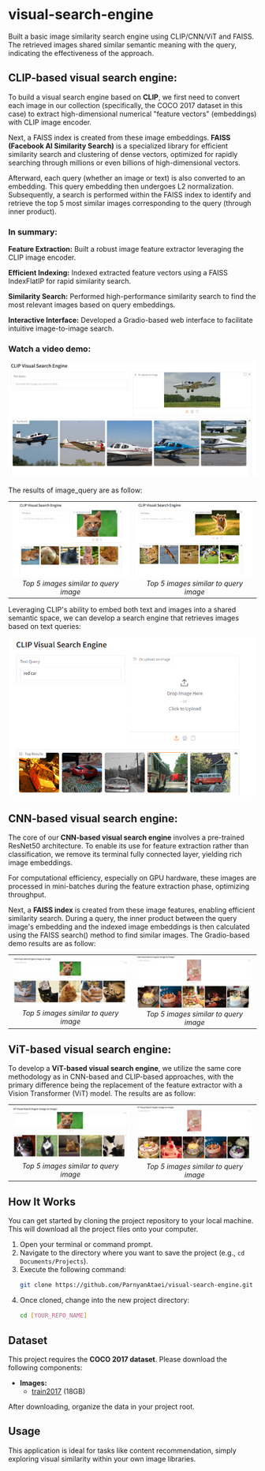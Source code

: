 # visual-search-engine
Built a basic image similarity search engine using CLIP/CNN/ViT and FAISS. The retrieved images shared similar semantic meaning with the query, indicating the effectiveness of the approach.

## CLIP-based visual search engine:

To build a visual search engine based on **CLIP**, we first need to convert each image in our collection (specifically, the COCO 2017 dataset in this case) to extract high-dimensional numerical "feature vectors" (embeddings) with CLIP image encoder.

Next, a FAISS index is created from these image embeddings. **FAISS (Facebook AI Similarity Search)** is a specialized library for efficient similarity search and clustering of dense vectors, optimized for rapidly searching through millions or even billions of high-dimensional vectors.

Afterward, each query (whether an image or text) is also converted to an embedding. This query embedding then undergoes L2 normalization. Subsequently, a search is performed within the FAISS index to identify and retrieve the top 5 most similar images corresponding to the query (through inner product).

### In summary:
**Feature Extraction:** Built a robust image feature extractor leveraging the CLIP image encoder.

**Efficient Indexing:** Indexed extracted feature vectors using a FAISS IndexFlatIP for rapid similarity search.

**Similarity Search:** Performed high-performance similarity search to find the most relevant images based on query embeddings.

**Interactive Interface:** Developed a Gradio-based web interface to facilitate intuitive image-to-image search.

### Watch a video demo:
[![Video Demo](images/result_airplane.PNG)](https://youtu.be/smNqcue3WPA "Watch the full demo on YouTube")


The results of image_query are as follow:

<table style="width:100%;">
  <tr>
    <td style="width:50%; text-align:center;">
      <img src="images/result_cat.PNG" alt="serach based of cat image" style="width:100%;">
      <br>
      <em>Top 5 images similar to query image</em>
    </td>
    <td style="width:50%; text-align:center;">
      <img src="images/result_dog.PNG" alt="serach based of dog image" style="width:100%;">
      <br>
      <em>Top 5 images similar to query image</em>
    </td>
  </tr>
</table>



Leveraging CLIP's ability to embed both text and images into a shared semantic space, we can develop a search engine that retrieves images based on text queries:

![Application Screenshot](images/result-car.PNG " Top 2 image similar to text query")



## CNN-based visual search engine:

The core of our **CNN-based visual search engine** involves a pre-trained ResNet50 architecture. To enable its use for feature extraction rather than classification, we remove its terminal fully connected layer, yielding rich image embeddings.

For computational efficiency, especially on GPU hardware, these images are processed in mini-batches during the feature extraction phase, optimizing throughput. 

Next, a **FAISS index** is created from these image features, enabling efficient similarity search. During a query, the inner product between the query image's embedding and the indexed image embeddings is then calculated using the FAISS search() method to find similar images. The Gradio-based demo results are as follow:

<table style="width:100%;">
  <tr>
    <td style="width:50%; text-align:center;">
      <img src="images/result_cat_cnn.PNG" alt="serach based of cat image" style="width:100%;">
      <br>
      <em>Top 5 images similar to query image</em>
    </td>
    <td style="width:50%; text-align:center;">
      <img src="images/result_cake_cnn.PNG" alt="serach based of dog image" style="width:100%;">
      <br>
      <em>Top 5 images similar to query image</em>
    </td>
  </tr>
</table>



## ViT-based visual search engine:

To develop a **ViT-based visual search engine**, we utilize the same core methodology as in CNN-based and CLIP-based approaches, with the primary difference being the replacement of the feature extractor with a Vision Transformer (ViT) model. The results are as follow:

<table style="width:100%;">
  <tr>
    <td style="width:50%; text-align:center;">
      <img src="images/result_cat_vit.PNG" alt="serach based of cat image" style="width:100%;">
      <br>
      <em>Top 5 images similar to query image</em>
    </td>
    <td style="width:50%; text-align:center;">
      <img src="images/result_cake_vit.PNG" alt="serach based of dog image" style="width:100%;">
      <br>
      <em>Top 5 images similar to query image</em>
    </td>
  </tr>
</table>




## How It Works

You can get started by cloning the project repository to your local machine. This will download all the project files onto your computer.

1.  Open your terminal or command prompt.
2.  Navigate to the directory where you want to save the project (e.g., `cd Documents/Projects`).
3.  Execute the following command:
    ```bash
    git clone https://github.com/ParnyanAtaei/visual-search-engine.git
    ```
4.  Once cloned, change into the new project directory:
    ```bash
    cd [YOUR_REPO_NAME]
    ```

## Dataset

This project requires the **COCO 2017 dataset**. Please download the following components:

* **Images:**
    * [train2017](http://images.cocodataset.org/zips/train2017.zip) (18GB)

After downloading, organize the data in your project root.

## Usage

This application is ideal for tasks like content recommendation, simply exploring visual similarity within your own image libraries.
